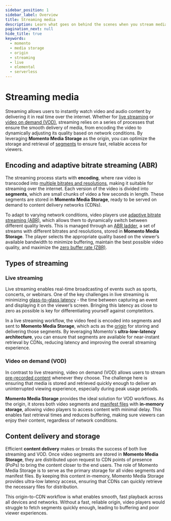 ```yaml
---
sidebar_position: 1
sidebar_label: Overview
title: Streaming media
description: Learn what goes on behind the scenes when you stream media over the internet
pagination_next: null
hide_title: true
keywords:
  - momento
  - media storage
  - origin
  - streaming
  - live
  - elemental
  - serverless
---
```


# Streaming media

Streaming allows users to instantly watch video and audio content by delivering it in real time over the internet. Whether for [live streaming](/media-storage/streaming/live-streaming/how-it-works) or [video on demand (VOD)](/media-storage/streaming/video-on-demand/media-storage), streaming relies on a series of processes that ensure the smooth delivery of media, from encoding the video to dynamically adjusting its quality based on network conditions. By leveraging **Momento Media Storage** as the origin, you can optimize the storage and retrieval of [segments](/media-storage/core-concepts/segments) to ensure fast, reliable access for viewers.

## Encoding and adaptive bitrate streaming (ABR)

The streaming process starts with **encoding**, where raw video is transcoded into [multiple bitrates and resolutions](/media-storage/core-concepts/abr-ladder), making it suitable for streaming over the internet. Each version of the video is divided into **segments**, which are small chunks of video a few seconds in length. These segments are stored in **Momento Media Storage**, ready to be served on demand to content delivery networks (CDNs).

To adapt to varying network conditions, video players use [adaptive bitrate streaming (ABR)](/media-storage/performance/adaptive-bitrates/how-it-works), which allows them to dynamically switch between different quality levels. This is managed through an [ABR ladder](/media-storage/core-concepts/abr-ladder), a set of streams with different bitrates and resolutions, stored in **Momento Media Storage**. The player selects the appropriate quality based on the viewer’s available bandwidth to minimize buffering, maintain the best possible video quality, and maximize the [zero buffer rate (ZBR)](/media-storage/core-concepts/zero-buffer-rate).

## Types of streaming

### Live streaming

Live streaming enables real-time broadcasting of events such as sports, concerts, or webinars. One of the key challenges in live streaming is minimizing [glass-to-glass latency](/media-storage/streaming/live-streaming/glass-to-glass-latency) - the time between capturing an event and displaying it on the viewer’s screen. Bringing this latency as close to zero as possible is key for differentiating yourself against comptetitors.

In a live streaming workflow, the video feed is encoded into segments and sent to **Momento Media Storage**, which acts as the [origin](/media-storage/core-concepts/origin) for storing and delivering those segments. By leveraging Momento's **ultra-low-latency architecture**, you can ensure that segments are available for near-instant retrieval by CDNs, reducing latency and improving the overall streaming experience.

### Video on demand (VOD)

In contrast to live streaming, video on demand (VOD) allows users to stream [pre-recorded content](/media-storage/streaming/video-on-demand/media-storage) whenever they choose. The challenge here is ensuring that media is stored and retrieved quickly enough to deliver an uninterrupted viewing experience, especially during peak usage periods.

**Momento Media Storage** provides the ideal solution for VOD workflows. As the origin, it stores both video segments and [manifest files](/media-storage/performance/adaptive-bitrates/dash) with **in-memory storage**, allowing video players to access content with minimal delay. This enables fast retrieval times and reduces buffering, making sure viewers can enjoy their content, regardless of network conditions.

## Content delivery and storage

Efficient **content delivery** makes or breaks the success of both live streaming and VOD. Once video segments are stored in **Momento Media Storage**, they are distributed upon request to CDN points of presence (PoPs) to bring the content closer to the end users. The role of Momento Media Storage is to serve as the primary storage for all video segments and manifest files. By keeping this content in-memory, Momento Media Storage provides ultra-low latency access, ensuring that CDNs can quickly retrieve the necessary files for distribution.

This origin-to-CDN workflow is what enables smooth, fast playback across all devices and networks. Without a fast, reliable origin, video players would struggle to fetch segments quickly enough, leading to buffering and poor viewer experiences.

